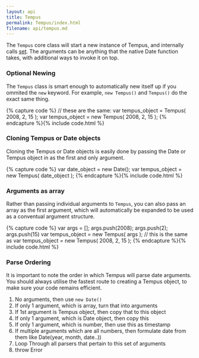 ```yaml
---
layout: api
title: Tempus
permalink: Tempus/index.html
filename: api/tempus.md
---
```


The `Tempus` core class will start a new instance of Tempus, and internally 
calls [set](/api/set). The arguments can be anything that the native Date 
function takes, with additional ways to invoke it on top.


### Optional Newing ###

The `Tempus` class is smart enough to automatically new itself up if you ommited
the `new` keyword. For example, `new Tempus()` and `Tempus()` do the exact same 
thing.

{% capture code %}
// these are the same:
var tempus_object = Tempus( 2008, 2, 15 );
var tempus_object = new Tempus( 2008, 2, 15 );
{% endcapture %}{% include code.html %}

### Cloning Tempus or Date objects ###

Cloning the Tempus or Date objects is easily done by passing the Date or Tempus 
object in as the first and only argument.

{% capture code %}
var date_object = new Date();
var tempus_object = new Tempus( date_object );
{% endcapture %}{% include code.html %}

### Arguments as array ###

Rather than passing individual arguments to `Tempus`, you can also pass an array 
as the first argument, which will automatically be expanded to be used as a 
conventual argument structure.

{% capture code %}
var args = [];
args.push(2008);
args.push(2);
args.push(15)
var tempus_object = new Tempus( args );
// this is the same as
var tempus_object = new Tempus( 2008, 2, 15 );
{% endcapture %}{% include code.html %}

### Parse Ordering ###

It is important to note the order in which Tempus will parse date arguments. You 
should always utilise the fastest route to creating a Tempus object, to make 
sure your code remains efficient.

1.  No arguments, then use `new Date()`
2.  If only 1 argument, which is array, turn that into arguments
3.  If 1st argument is Tempus object, then copy that to this object
4.  If only 1 argument, which is Date object, then copy this
5.  If only 1 argument, which is number, then use this as timestamp
6.  If multiple arguments which are all numbers, then formulate date from them 
      like Date(year, month, date..))
7.  Loop Through all parsers that pertain to this set of arguments
8.  throw Error